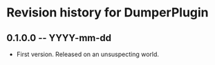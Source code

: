 # Revision history for DumperPlugin

## 0.1.0.0 -- YYYY-mm-dd

* First version. Released on an unsuspecting world.
